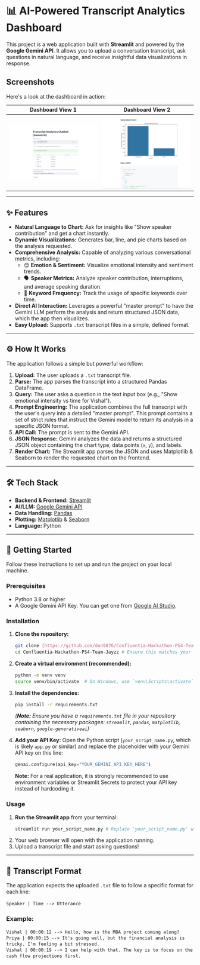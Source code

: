 # 📊 AI-Powered Transcript Analytics Dashboard

This project is a web application built with **Streamlit** and powered by the **Google Gemini API**. It allows you to upload a conversation transcript, ask questions in natural language, and receive insightful data visualizations in response.

## Screenshots

Here's a look at the dashboard in action:

| Dashboard View 1 | Dashboard View 2 |
| :----------------: | :----------------: |
| ![Screenshot 1](https://github.com/don9876/Confluentia-Hackathon-PS4-Team-Jayzz/blob/5e29303bd708049042df4e96e310ce1f15b1a90c/LiveApp(1).png) | ![Screenshot 2](https://github.com/don9876/Confluentia-Hackathon-PS4-Team-Jayzz/blob/f41e2cb8387e2338d0b0ad7404f8616183a64297/LiveApp(2).png) |


---
## ✨ Features

* **Natural Language to Chart:** Ask for insights like "Show speaker contribution" and get a chart instantly.
* **Dynamic Visualizations:** Generates bar, line, and pie charts based on the analysis requested.
* **Comprehensive Analysis:** Capable of analyzing various conversational metrics, including:
    * 😊 **Emotion & Sentiment:** Visualize emotional intensity and sentiment trends.
    * 🗣️ **Speaker Metrics:** Analyze speaker contribution, interruptions, and average speaking duration.
    * 🔑 **Keyword Frequency:** Track the usage of specific keywords over time.
* **Direct AI Interaction:** Leverages a powerful "master prompt" to have the Gemini LLM perform the analysis and return structured JSON data, which the app then visualizes.
* **Easy Upload:** Supports `.txt` transcript files in a simple, defined format.

---
## ⚙️ How It Works

The application follows a simple but powerful workflow:
1.  **Upload:** The user uploads a `.txt` transcript file.
2.  **Parse:** The app parses the transcript into a structured Pandas DataFrame.
3.  **Query:** The user asks a question in the text input box (e.g., "Show emotional intensity vs time for Vishal").
4.  **Prompt Engineering:** The application combines the full transcript with the user's query into a detailed "master prompt". This prompt contains a set of strict rules that instruct the Gemini model to return its analysis in a specific JSON format.
5.  **API Call:** The prompt is sent to the Gemini API.
6.  **JSON Response:** Gemini analyzes the data and returns a structured JSON object containing the chart type, data points (`x`, `y`), and labels.
7.  **Render Chart:** The Streamlit app parses the JSON and uses Matplotlib & Seaborn to render the requested chart on the frontend.

---
## 🛠️ Tech Stack

* **Backend & Frontend:** [Streamlit](https://streamlit.io/)
* **AI/LLM:** [Google Gemini API](https://ai.google.dev/)
* **Data Handling:** [Pandas](https://pandas.pydata.org/)
* **Plotting:** [Matplotlib](https://matplotlib.org/) & [Seaborn](https://seaborn.pydata.org/)
* **Language:** Python

---
## 🚀 Getting Started

Follow these instructions to set up and run the project on your local machine.

### Prerequisites

* Python 3.8 or higher
* A Google Gemini API Key. You can get one from [Google AI Studio](https://aistudio.google.com/app/apikey).

### Installation

1.  **Clone the repository:**
    ```bash
    git clone [https://github.com/don9876/Confluentia-Hackathon-PS4-Team-Jayzz.git](https://github.com/don9876/Confluentia-Hackathon-PS4-Team-Jayzz.git)
    cd Confluentia-Hackathon-PS4-Team-Jayzz # Ensure this matches your actual folder name
    ```

2.  **Create a virtual environment (recommended):**
    ```bash
    python -m venv venv
    source venv/bin/activate  # On Windows, use `venv\Scripts\activate`
    ```

3.  **Install the dependencies:**
    ```bash
    pip install -r requirements.txt
    ```
    *(**Note:** Ensure you have a `requirements.txt` file in your repository containing the necessary packages: `streamlit`, `pandas`, `matplotlib`, `seaborn`, `google-generativeai`)*

4.  **Add your API Key:**
    Open the Python script (`your_script_name.py`, which is likely `app.py` or similar) and replace the placeholder with your Gemini API key on this line:
    ```python
    genai.configure(api_key="YOUR_GEMINI_API_KEY_HERE")
    ```
    **Note:** For a real application, it is strongly recommended to use environment variables or Streamlit Secrets to protect your API key instead of hardcoding it.

### Usage

1.  **Run the Streamlit app** from your terminal:
    ```bash
    streamlit run your_script_name.py # Replace 'your_script_name.py' with the actual name of your Python app file
    ```
2.  Your web browser will open with the application running.
3.  Upload a transcript file and start asking questions!

---
## 📄 Transcript Format

The application expects the uploaded `.txt` file to follow a specific format for each line:

`Speaker | Time --> Utterance`

### Example:

```
Vishal | 00:00:12 --> Hello, how is the MBA project coming along?
Priya | 00:00:15 --> It's going well, but the financial analysis is tricky. I'm feeling a bit stressed.
Vishal | 00:00:19 --> I can help with that. The key is to focus on the cash flow projections first.
```

